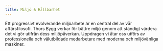 ```yaml
---
title: Miljö & Hållbarhet
---
```


Ett progressivt evolverande miljöarbete är en central del av vår affärsfilosofi. Thors Bygg verkar för bättre miljö genom att ständigt värdera det vi gör utifrån dess miljöpåverkan. Uppdragen vi åtar oss utförs av professionella och välutbildade medarbetare med moderna och miljövänliga maskiner.
